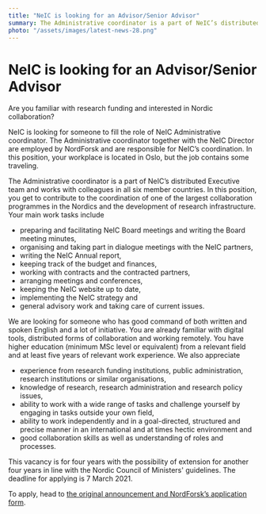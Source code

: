 ```yaml
---
title: "NeIC is looking for an Advisor/Senior Advisor"
summary: The Administrative coordinator is a part of NeIC’s distributed Executive team and works with colleagues in all six member countries. In this position, you get to contribute to the coordination of one of the largest collaboration programmes in the Nordics and the development of research infrastructure. The deadline for applying is 7 March 2021. 
photo: "/assets/images/latest-news-28.png"
---
```


NeIC is looking for an Advisor/Senior Advisor
===========================

Are you familiar with research funding and interested in Nordic collaboration? 

NeIC is looking for someone to fill the role of NeIC Administrative coordinator. The Administrative coordinator together with the NeIC Director are employed by NordForsk and are responsible for NeIC’s coordination. In this position, your workplace is located in Oslo, but the job contains some traveling.

The Administrative coordinator is a part of NeIC’s distributed Executive team and works with colleagues in all six member countries. In this position, you get to contribute to the coordination of one of the largest collaboration programmes in the Nordics and the development of research infrastructure. Your main work tasks include
- preparing and facilitating NeIC Board meetings and writing the Board meeting minutes,
- organising and taking part in dialogue meetings with the NeIC partners,
- writing the NeIC Annual report,
- keeping track of the budget and finances,
- working with contracts and the contracted partners,
- arranging meetings and conferences,
- keeping the NeIC website up to date,
- implementing the NeIC strategy and
- general advisory work and taking care of current issues.

We are looking for someone who has good command of both written and spoken English and a lot of initiative. You are already familiar with digital tools, distributed forms of collaboration and working remotely. You have higher education (minimum MSc level or equivalent) from a relevant field and at least five years of relevant work experience. We also appreciate
- experience from research funding institutions, public administration, research institutions or similar organisations,
- knowledge of research, research administration and research policy issues,
- ability to work with a wide range of tasks and challenge yourself by engaging in tasks outside your own field,
- ability to work independently and in a goal-directed, structured and precise manner in an international and at times hectic environment and
- good collaboration skills as well as understanding of roles and processes.

This vacancy is for four years with the possibility of extension for another four years in line with the Nordic Council of Ministers' guidelines. The deadline for applying is 7 March 2021. 

To apply, head to [the original announcement and NordForsk’s application form](https://www.norden.org/no/vacancy/radgiver-seniorradgiver-det-nordiske-e-infrastruktur-samarbeidet-neic).